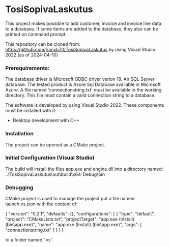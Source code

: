 TosiSopivaLaskutus
==========================
This project makes possible to add customer, invoice and invoice line data to a database. If some items are added to the database, they also can be printed on command prompt.

This repository can be cloned from: https://github.com/jranxb70/TosiSopivaLaskutus by using Visual Studio 2022  (as of 2024-04-10)

### Prerequirements:

The database driver is Microsoft ODBC driver verion 18.
An SQL Server database. The tested product is Azure Sql Database available in Microsoft Azure.
A file named 'connectionstring.txt' must be available in the working directory. This file must contain a valid connection string to a database.

The software is developed by using Visual Studio 2022. These components must be installed with it:
- Desktop development with C++

### Installation

The project can be opened as a CMake project.


### Initial Configuration (Visual Studio)

The build will install the files app.exe and engine.dll into a directory named: ..\TosiSopivaLaskutus\out\build\x64-Debug\bin


### Debugging

CMake project is used to manage the project put a file named launch.vs.json with the content of:

{
  "version": "0.2.1",
  "defaults": {},
  "configurations": [
    {
      "type": "default",
      "project": "CMakeLists.txt",
      "projectTarget": "app.exe (Install) (bin\\app.exe)",
      "name": "app.exe (Install) (bin\\app.exe)",
      "args": [
        "connectionstring.txt"
      ]
    }
  ]
}

to a folder named '.vs'.